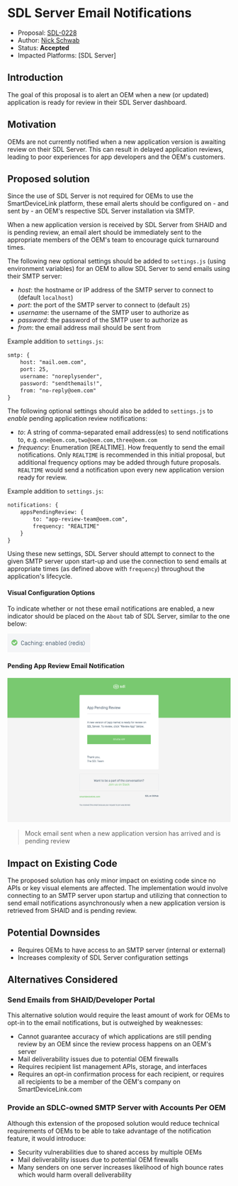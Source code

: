 # SDL Server Email Notifications

* Proposal: [SDL-0228](0228-sdl-server-email-notifications.md)
* Author: [Nick Schwab](https://github.com/nickschwab)
* Status: **Accepted**
* Impacted Platforms: [SDL Server]

## Introduction

The goal of this proposal is to alert an OEM when a new (or updated) application is ready for review in their SDL Server dashboard.

## Motivation

OEMs are not currently notified when a new application version is awaiting review on their SDL Server. This can result in delayed application reviews, leading to poor experiences for app developers and the OEM's customers.

## Proposed solution

Since the use of SDL Server is not required for OEMs to use the SmartDeviceLink platform, these email alerts should be configured on - and sent by - an OEM's respective SDL Server installation via SMTP.

When a new application version is received by SDL Server from SHAID and is pending review, an email alert should be immediately sent to the appropriate members of the OEM's team to encourage quick turnaround times.

The following new optional settings should be added to `settings.js` (using environment variables) for an OEM to allow SDL Server to send emails using their SMTP server:
* *host*: the hostname or IP address of the SMTP server to connect to (default `localhost`)
* *port*: the port of the SMTP server to connect to (default `25`)
* *username*: the username of the SMTP user to authorize as
* *password*: the password of the SMTP user to authorize as
* *from*: the email address mail should be sent from

Example addition to `settings.js`:
```
smtp: {
    host: "mail.oem.com",
    port: 25,
    username: "noreplysender",
    password: "sendthemails!",
    from: "no-reply@oem.com"
}
```

The following optional settings should also be added to `settings.js` to _enable_ pending application review notifications:
* *to*: A string of comma-separated email address(es) to send notifications to, e.g. `one@oem.com,two@oem.com,three@oem.com`
* *frequency*: Enumeration [REALTIME]. How frequently to send the email notifications. Only `REALTIME` is recommended in this initial proposal, but additional frequency options may be added through future proposals. `REALTIME` would send a notification upon every new application version ready for review.

Example addition to `settings.js`:
```
notifications: {
    appsPendingReview: {
        to: "app-review-team@oem.com",
        frequency: "REALTIME"
    }
}
```

Using these new settings, SDL Server should attempt to connect to the given SMTP server upon start-up and use the connection to send emails at appropriate times (as defined above with `frequency`) throughout the application's lifecycle.


#### Visual Configuration Options
To indicate whether or not these email notifications are enabled, a new indicator should be placed on the `About` tab of SDL Server, similar to the one below:

![visual-config-preview][visual-config-preview]

#### Pending App Review Email Notification

![email-preview][email-preview]
> Mock email sent when a new application version has arrived and is pending review


## Impact on Existing Code
The proposed solution has only minor impact on existing code since no APIs or key visual elements are affected. The implementation would involve connecting to an SMTP server upon startup and utilizing that connection to send email notifications asynchronously when a new application version is retrieved from SHAID and is pending review.

## Potential Downsides
* Requires OEMs to have access to an SMTP server (internal or external)
* Increases complexity of SDL Server configuration settings

## Alternatives Considered

### Send Emails from SHAID/Developer Portal
This alternative solution would require the least amount of work for OEMs to opt-in to the email notifications, but is outweighed by weaknesses:
* Cannot guarantee accuracy of which applications are still pending review by an OEM since the review process happens on an OEM's server
* Mail deliverability issues due to potential OEM firewalls
* Requires recipient list management APIs, storage, and interfaces
* Requires an opt-in confirmation process for each recipient, or requires all recipients to be a member of the OEM's company on SmartDeviceLink.com

### Provide an SDLC-owned SMTP Server with Accounts Per OEM
Although this extension of the proposed solution would reduce technical requirements of OEMs to be able to take advantage of the notification feature, it would introduce:
* Security vulnerabilities due to shared access by multiple OEMs
* Mail deliverability issues due to potential OEM firewalls
* Many senders on one server increases likelihood of high bounce rates which would harm overall deliverability

[email-preview]: ../assets/proposals/0228-sdl-server-email-notifications/email-preview.jpg
[visual-config-preview]: ../assets/proposals/0228-sdl-server-email-notifications/visual-config-preview.png
